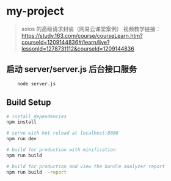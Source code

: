 # my-project

> axios 的高级请求封装（网易云课堂案例）
> 视频教学链接：https://study.163.com/course/courseLearn.htm?courseId=1209144836#/learn/live?lessonId=1278731112&courseId=1209144836

## 启动 server/server.js 后台接口服务
```
	node server.js
```

## Build Setup
``` bash
# install dependencies
npm install

# serve with hot reload at localhost:8080
npm run dev

# build for production with minification
npm run build

# build for production and view the bundle analyzer report
npm run build --report
```